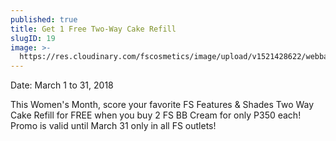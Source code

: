 ```yaml
---
published: true
title: Get 1 Free Two-Way Cake Refill
slugID: 19
image: >-
  https://res.cloudinary.com/fscosmetics/image/upload/v1521428622/webbanner-4.jpg
---
```

Date: March 1 to 31, 2018

This Women's Month, score your favorite FS Features & Shades Two Way Cake Refill for FREE when you buy 2 FS BB Cream for only P350 each! Promo is valid until March 31 only in all FS outlets! 

